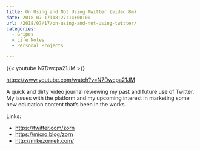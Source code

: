 ```yaml
---
title: On Using and Not Using Twitter (video 8m)
date: 2018-07-17T18:27:14+00:00
url: /2018/07/17/on-using-and-not-using-twitter/
categories:
  - Gripes
  - Life Notes
  - Personal Projects

---
```

{{< youtube N7Dwcpa21JM >}}

<https://www.youtube.com/watch?v=N7Dwcpa21JM>

A quick and dirty video journal reviewing my past and future use of Twitter. My issues with the platform and my upcoming interest in marketing some new education content that&#8217;s been in the works.

Links:

  * <https://twitter.com/zorn>
  * <https://micro.blog/zorn>
  * <http://mikezornek.com/>